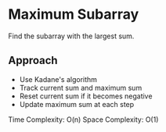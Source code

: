 # Maximum Subarray

Find the subarray with the largest sum.

## Approach
- Use Kadane's algorithm
- Track current sum and maximum sum
- Reset current sum if it becomes negative
- Update maximum sum at each step

Time Complexity: O(n)
Space Complexity: O(1) 